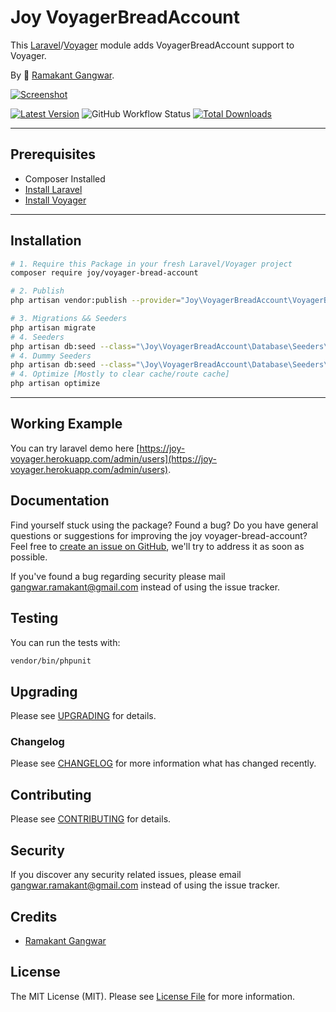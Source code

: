 # Joy VoyagerBreadAccount

This [Laravel](https://laravel.com/)/[Voyager](https://voyager.devdojo.com/) module adds VoyagerBreadAccount support to Voyager.

By 🐼 [Ramakant Gangwar](https://github.com/rxcod9).

[![Screenshot](https://raw.githubusercontent.com/rxcod9/joy-voyager-bread-account/main/cover.jpg)](https://joy-voyager.herokuapp.com/)

[![Latest Version](https://img.shields.io/github/v/release/rxcod9/joy-voyager-bread-account?style=flat-square)](https://github.com/rxcod9/joy-voyager-bread-account/releases)
![GitHub Workflow Status](https://img.shields.io/github/workflow/status/rxcod9/joy-voyager-bread-account/run-tests?label=tests)
[![Total Downloads](https://img.shields.io/packagist/dt/joy/voyager-bread-account.svg?style=flat-square)](https://packagist.org/packages/joy/voyager-bread-account)

---

## Prerequisites

*   Composer Installed
*   [Install Laravel](https://laravel.com/docs/installation)
*   [Install Voyager](https://github.com/the-control-group/voyager)

---

## Installation

```bash
# 1. Require this Package in your fresh Laravel/Voyager project
composer require joy/voyager-bread-account

# 2. Publish
php artisan vendor:publish --provider="Joy\VoyagerBreadAccount\VoyagerBreadAccountServiceProvider" --force

# 3. Migrations && Seeders
php artisan migrate
# 4. Seeders
php artisan db:seed --class="\Joy\VoyagerBreadAccount\Database\Seeders\VoyagerDatabaseSeeder" --force
# 4. Dummy Seeders
php artisan db:seed --class="\Joy\VoyagerBreadAccount\Database\Seeders\VoyagerDummyDatabaseSeeder" --force
# 4. Optimize [Mostly to clear cache/route cache]
php artisan optimize
```

---


## Working Example

You can try laravel demo here [https://joy-voyager.herokuapp.com/admin/users](https://joy-voyager.herokuapp.com/admin/users).

## Documentation

Find yourself stuck using the package? Found a bug? Do you have general questions or suggestions for improving the joy voyager-bread-account? Feel free to [create an issue on GitHub](https://github.com/rxcod9/joy-voyager-bread-account/issues), we'll try to address it as soon as possible.

If you've found a bug regarding security please mail [gangwar.ramakant@gmail.com](mailto:gangwar.ramakant@gmail.com) instead of using the issue tracker.

## Testing

You can run the tests with:

```bash
vendor/bin/phpunit
```

## Upgrading

Please see [UPGRADING](UPGRADING.md) for details.

### Changelog

Please see [CHANGELOG](CHANGELOG.md) for more information what has changed recently.

## Contributing

Please see [CONTRIBUTING](CONTRIBUTING.md) for details.

## Security

If you discover any security related issues, please email [gangwar.ramakant@gmail.com](mailto:gangwar.ramakant@gmail.com) instead of using the issue tracker.

## Credits

- [Ramakant Gangwar](https://github.com/rxcod9)

## License

The MIT License (MIT). Please see [License File](LICENSE.md) for more information.
